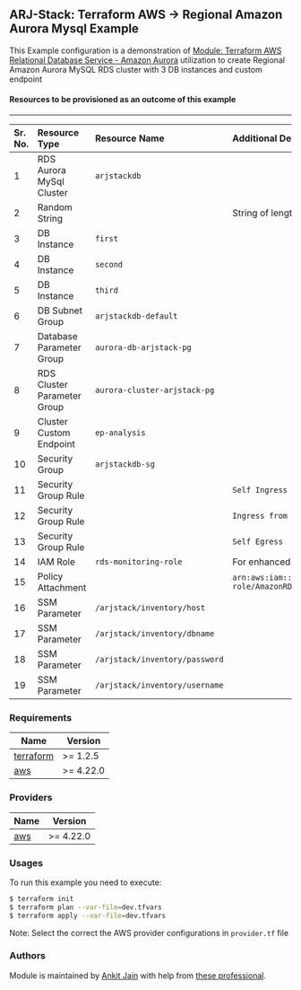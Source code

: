 ## ARJ-Stack: Terraform AWS -> Regional Amazon Aurora Mysql Example

This Example configuration is a demonstration of [Module: Terraform AWS Relational Database Service - Amazon Aurora](https://github.com/ankit-jn/terraform-aws-rds-aurora) utilization to create Regional Amazon Aurora MySQL RDS cluster with 3 DB instances and custom endpoint

#### Resources to be provisioned as an outcome of this example
---

| Sr. No. | Resource Type | Resource Name | Additional Details |
|:------|:------|:------|:------|
| 1 | RDS Aurora MySql Cluster | `arjstackdb` |  |
| 2 | Random String |  | String of length `16` for `master_password` |
| 3 | DB Instance | `first` |  |
| 4 | DB Instance | `second` |  |
| 5 | DB Instance | `third` |  |
| 6 | DB Subnet Group | `arjstackdb-default` |  |
| 7 | Database Parameter Group | `aurora-db-arjstack-pg` |  |
| 8 | RDS Cluster Parameter Group | `aurora-cluster-arjstack-pg` |  |
| 9 | Cluster Custom Endpoint | `ep-analysis` |  |
| 10 | Security Group | `arjstackdb-sg` |  |
| 11 | Security Group Rule |  | `Self Ingress` |
| 12 | Security Group Rule |  | `Ingress from Source SG-1xxxxxxx....` |
| 13 | Security Group Rule |  | `Self Egress` |
| 14 | IAM Role | `rds-monitoring-role` | For enhanced RDS monitoring |
| 15 | Policy Attachment |  | `arn:aws:iam::aws:policy/service-role/AmazonRDSEnhancedMonitoringRole` |
| 16 | SSM Parameter | `/arjstack/inventory/host` |  |
| 17 | SSM Parameter | `/arjstack/inventory/dbname` |  |
| 18 | SSM Parameter | `/arjstack/inventory/password` |  |
| 19 | SSM Parameter | `/arjstack/inventory/username` |  |

### Requirements

| Name | Version |
|------|---------|
| <a name="requirement_terraform"></a> [terraform](#requirement\_terraform) | >= 1.2.5 |
| <a name="requirement_aws"></a> [aws](#requirement\_aws) | >= 4.22.0 |

### Providers

| Name | Version |
|------|---------|
| <a name="provider_aws"></a> [aws](#provider\_aws) | >= 4.22.0 |

### Usages

To run this example you need to execute:

```bash
$ terraform init
$ terraform plan --var-file=dev.tfvars
$ terraform apply --var-file=dev.tfvars
```

Note: Select the correct the AWS provider configurations in `provider.tf` file

### Authors

Module is maintained by [Ankit Jain](https://github.com/ankit-jn) with help from [these professional](https://github.com/ankit-jn/terraform-aws-examples/graphs/contributors).